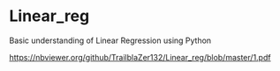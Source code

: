 # Linear_reg
Basic understanding of Linear Regression using Python

https://nbviewer.org/github/TrailblaZer132/Linear_reg/blob/master/1.pdf
